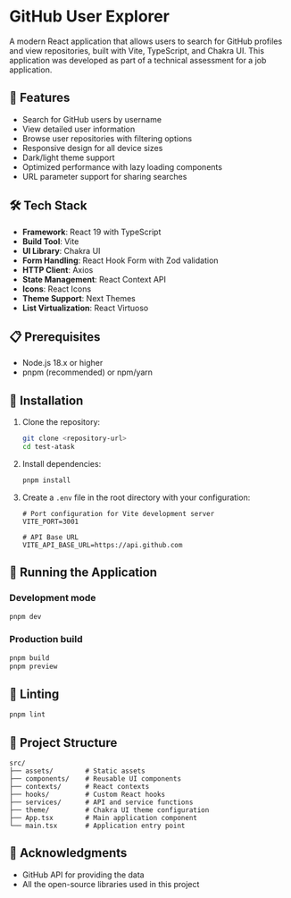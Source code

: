 # GitHub User Explorer

A modern React application that allows users to search for GitHub profiles and view repositories, built with Vite, TypeScript, and Chakra UI. This application was developed as part of a technical assessment for a job application.

## 🚀 Features

- Search for GitHub users by username
- View detailed user information
- Browse user repositories with filtering options
- Responsive design for all device sizes
- Dark/light theme support
- Optimized performance with lazy loading components
- URL parameter support for sharing searches

## 🛠️ Tech Stack

- **Framework**: React 19 with TypeScript
- **Build Tool**: Vite
- **UI Library**: Chakra UI
- **Form Handling**: React Hook Form with Zod validation
- **HTTP Client**: Axios
- **State Management**: React Context API
- **Icons**: React Icons
- **Theme Support**: Next Themes
- **List Virtualization**: React Virtuoso

## 📋 Prerequisites

- Node.js 18.x or higher
- pnpm (recommended) or npm/yarn

## 🔧 Installation

1. Clone the repository:

   ```bash
   git clone <repository-url>
   cd test-atask
   ```

2. Install dependencies:

   ```bash
   pnpm install
   ```

3. Create a `.env` file in the root directory with your configuration:

   ```
   # Port configuration for Vite development server
   VITE_PORT=3001

   # API Base URL
   VITE_API_BASE_URL=https://api.github.com
   ```

## 🚀 Running the Application

### Development mode

```bash
pnpm dev
```

### Production build

```bash
pnpm build
pnpm preview
```

## 🧪 Linting

```bash
pnpm lint
```

## 🧩 Project Structure

```
src/
├── assets/        # Static assets
├── components/    # Reusable UI components
├── contexts/      # React contexts
├── hooks/         # Custom React hooks
├── services/      # API and service functions
├── theme/         # Chakra UI theme configuration
├── App.tsx        # Main application component
└── main.tsx       # Application entry point
```

## 🙏 Acknowledgments

- GitHub API for providing the data
- All the open-source libraries used in this project
